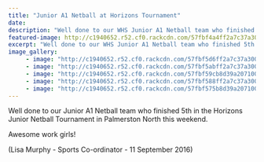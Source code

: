 ```yaml
---
title: "Junior A1 Netball at Horizons Tournament"
date: 
description: "Well done to our WHS Junior A1 Netball team who finished 5th in the Horizons Junior Netball Tournament in Palmerston Nth this weekend."
featured-image: http://c1940652.r52.cf0.rackcdn.com/57fbf4a4ff2a7c37a3000dba/14237700_662357067246736_8273851217529377160_n.jpg
excerpt: "Well done to our WHS Junior A1 Netball team who finished 5th in the Horizons Junior Netball Tournament in Palmerston Nth this weekend."
image_gallery:
     - image: "http://c1940652.r52.cf0.rackcdn.com/57fbf5d6ff2a7c37a3000dc6/14233193_662356790580097_47810788551473783_n.png"
     - image: "http://c1940652.r52.cf0.rackcdn.com/57fbf5abff2a7c37a3000dc4/14238153_662356757246767_7421160876667510646_n.png"
     - image: "http://c1940652.r52.cf0.rackcdn.com/57fbf59cb8d39a2071002995/14264242_662356743913435_2106079188185815329_n.png"
     - image: "http://c1940652.r52.cf0.rackcdn.com/57fbf588ff2a7c37a3000dc2/14264850_662356777246765_5058764126790328163_n.png"
     - image: "http://c1940652.r52.cf0.rackcdn.com/57fbf575b8d39a2071002993/14291776_662356573913452_3322782804436918549_n.png"
---
```


<p><span>Well done to our Junior A1 Netball team who finished 5th in the Horizons Junior Netball Tournament in Palmerston North this weekend. </span></p>
<p><span>Awesome work girls!</span></p>
<p><span>(Lisa Murphy - Sports Co-ordinator - 11 September 2016)</span></p>


